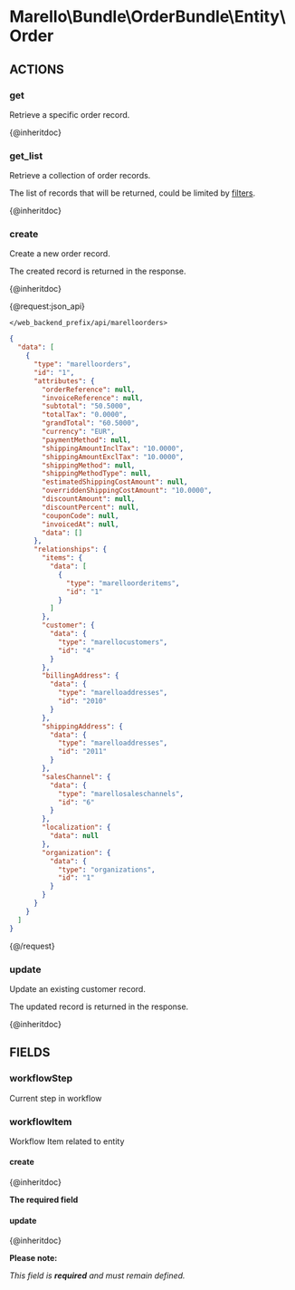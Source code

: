 # Marello\Bundle\OrderBundle\Entity\Order

## ACTIONS

### get

Retrieve a specific order record.

{@inheritdoc}

### get_list

Retrieve a collection of order records.

The list of records that will be returned, could be limited by <a href="https://doc.oroinc.com/api/filters">filters</a>.

{@inheritdoc}

### create

Create a new order record.

The created record is returned in the response.

{@inheritdoc}

{@request:json_api}

`</web_backend_prefix/api/marelloorders>`

```JSON
{
  "data": [
    {
      "type": "marelloorders",
      "id": "1",
      "attributes": {
        "orderReference": null,
        "invoiceReference": null,
        "subtotal": "50.5000",
        "totalTax": "0.0000",
        "grandTotal": "60.5000",
        "currency": "EUR",
        "paymentMethod": null,
        "shippingAmountInclTax": "10.0000",
        "shippingAmountExclTax": "10.0000",
        "shippingMethod": null,
        "shippingMethodType": null,
        "estimatedShippingCostAmount": null,
        "overriddenShippingCostAmount": "10.0000",
        "discountAmount": null,
        "discountPercent": null,
        "couponCode": null,
        "invoicedAt": null,
        "data": []
      },
      "relationships": {
        "items": {
          "data": [
            {
              "type": "marelloorderitems",
              "id": "1"
            }
          ]
        },
        "customer": {
          "data": {
            "type": "marellocustomers",
            "id": "4"
          }
        },
        "billingAddress": {
          "data": {
            "type": "marelloaddresses",
            "id": "2010"
          }
        },
        "shippingAddress": {
          "data": {
            "type": "marelloaddresses",
            "id": "2011"
          }
        },
        "salesChannel": {
          "data": {
            "type": "marellosaleschannels",
            "id": "6"
          }
        },
        "localization": {
          "data": null
        },
        "organization": {
          "data": {
            "type": "organizations",
            "id": "1"
          }
        }
      }
    }
  ]
}
```
{@/request}

### update

Update an existing customer record.

The updated record is returned in the response.

{@inheritdoc}

## FIELDS

### workflowStep

Current step in workflow

### workflowItem

Workflow Item related to entity

#### create

{@inheritdoc}

**The required field**

#### update

{@inheritdoc}

**Please note:**

*This field is **required** and must remain defined.*
